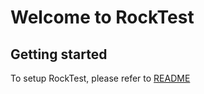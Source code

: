 # Welcome to RockTest 

## Getting started

To setup RockTest, please refer to [README](https://github.com/rockintest/rocktest/blob/main/README.md)

